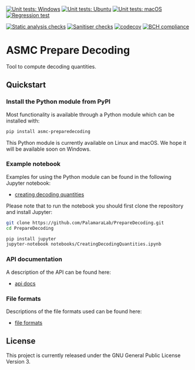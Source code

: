 [![Unit tests: Windows](https://github.com/PalamaraLab/PrepareDecoding/workflows/Unit%20tests:%20Windows/badge.svg)](https://github.com/PalamaraLab/PrepareDecoding/actions)
[![Unit tests: Ubuntu](https://github.com/PalamaraLab/PrepareDecoding/workflows/Unit%20tests:%20Ubuntu/badge.svg)](https://github.com/PalamaraLab/PrepareDecoding/actions)
[![Unit tests: macOS](https://github.com/PalamaraLab/PrepareDecoding/workflows/Unit%20tests:%20macOS/badge.svg)](https://github.com/PalamaraLab/PrepareDecoding/actions)
[![Regression test](https://github.com/PalamaraLab/PrepareDecoding/workflows/Regression%20test/badge.svg)](https://github.com/PalamaraLab/PrepareDecoding/actions)

[![Static analysis checks](https://github.com/PalamaraLab/PrepareDecoding/workflows/Static%20analysis%20checks/badge.svg)](https://github.com/PalamaraLab/PrepareDecoding/actions)
[![Sanitiser checks](https://github.com/PalamaraLab/PrepareDecoding/workflows/Sanitiser%20checks/badge.svg)](https://github.com/PalamaraLab/PrepareDecoding/actions)
[![codecov](https://codecov.io/gh/PalamaraLab/PrepareDecoding/branch/master/graph/badge.svg)](https://codecov.io/gh/PalamaraLab/PrepareDecoding)
[![BCH compliance](https://bettercodehub.com/edge/badge/PalamaraLab/PrepareDecoding?branch=master)](https://bettercodehub.com/results/PalamaraLab/PrepareDecoding)

# ASMC Prepare Decoding

Tool to compute decoding quantities.

## Quickstart

### Install the Python module from PyPI

Most functionality is available through a Python module which can be installed with:

```bash
pip install asmc-preparedecoding
```

This Python module is currently available on Linux and macOS.
We hope it will be available soon on Windows.

### Example notebook

Examples for using the Python module can be found in the following Jupyter notebook:
- [creating decoding quantities](https://github.com/PalamaraLab/PrepareDecoding/blob/dc870d8a4077498e5c0b35f5a06faa6fdc006422/notebooks/CreatingDecodingQuantities.ipynb)

Please note that to run the notebook you should first clone the repository and install Jupyter:

```bash
git clone https://github.com/PalamaraLab/PrepareDecoding.git
cd PrepareDecoding

pip install jupyter
jupyter-notebook notebooks/CreatingDecodingQuantities.ipynb
```

### API documentation

A description of the API can be found here:
- [api docs](https://github.com/PalamaraLab/PrepareDecoding/blob/master/docs/api.md)

### File formats

Descriptions of the file formats used can be found here:
- [file formats](https://github.com/PalamaraLab/PrepareDecoding/blob/master/docs/file_formats.md)

## License

This project is currently released under the GNU General Public License Version 3.
